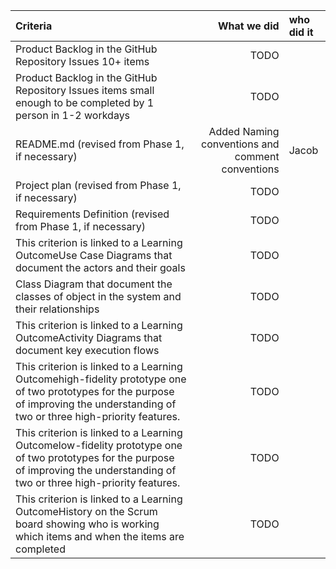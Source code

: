 |Criteria|What we did|who did it|
|:-------|----------:|:---------|
|Product Backlog in the GitHub Repository Issues 10+ items| TODO| |
|Product Backlog in the GitHub Repository Issues items small enough to be completed by 1 person in 1-2 workdays|TODO| |
|README.md (revised from Phase 1, if necessary)| Added Naming conventions and comment conventions|Jacob|
|Project plan (revised from Phase 1, if necessary)|TODO| |
|Requirements Definition (revised from Phase 1, if necessary)|TODO| |
|This criterion is linked to a Learning OutcomeUse Case Diagrams that document the actors and their goals|TODO| |
|Class Diagram that document the classes of object in the system and their relationships|TODO| |
|This criterion is linked to a Learning OutcomeActivity Diagrams that document key execution flows|TODO| |
|This criterion is linked to a Learning Outcomehigh-fidelity prototype one of two prototypes for the purpose of improving the understanding of two or three high-priority features.|TODO| |
|This criterion is linked to a Learning Outcomelow-fidelity prototype one of two prototypes for the purpose of improving the understanding of two or three high-priority features.|TODO| |
|This criterion is linked to a Learning OutcomeHistory on the Scrum board showing who is working which items and when the items are completed|TODO| |
